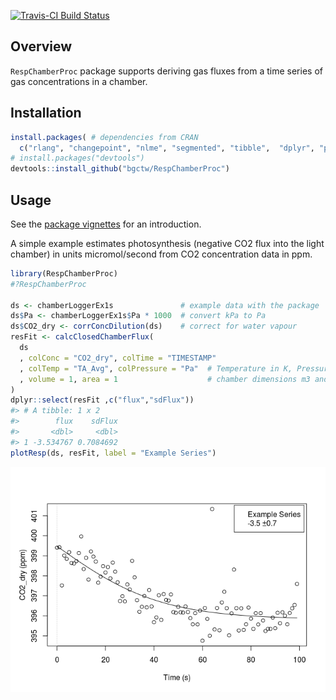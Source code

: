 
<!-- 
README.md is generated from README.Rmd. Please edit that file
#knitr::knit("README.Rmd") 
rmarkdown::render("README.Rmd") 
maybe clear cache before
-->
[![Travis-CI Build Status](https://travis-ci.org/bgctw/RespChamberProc.svg?branch=master)](https://travis-ci.org/bgctw/RespChamberProc)

<!-- 
[![CRAN_Status_Badge](http://www.r-pkg.org/badges/version/REddyProc)](http://cran.r-project.org/package=REddyProc)

# From CRAN
install.packages("logitnorm")

# Or the the development version from GitHub:
-->
Overview
--------

`RespChamberProc` package supports deriving gas fluxes from a time series of gas concentrations in a chamber.

Installation
------------

``` r
install.packages( # dependencies from CRAN
  c("rlang", "changepoint", "nlme", "segmented", "tibble",  "dplyr", "purrr"))
# install.packages("devtools")
devtools::install_github("bgctw/RespChamberProc")
```

<!-- 
-->
Usage
-----

See the [package vignettes](../../tree/master/vignettes) for an introduction.

A simple example estimates photosynthesis (negative CO2 flux into the light chamber) in units micromol/second from CO2 concentration data in ppm.

``` r
library(RespChamberProc)
#?RespChamberProc

ds <- chamberLoggerEx1s               # example data with the package
ds$Pa <- chamberLoggerEx1s$Pa * 1000  # convert kPa to Pa
ds$CO2_dry <- corrConcDilution(ds)    # correct for water vapour
resFit <- calcClosedChamberFlux(
  ds
  , colConc = "CO2_dry", colTime = "TIMESTAMP"  
  , colTemp = "TA_Avg", colPressure = "Pa"  # Temperature in K, Pressure in Pa
  , volume = 1, area = 1                    # chamber dimensions m3 and m2
)
dplyr::select(resFit ,c("flux","sdFlux"))
#> # A tibble: 1 x 2
#>        flux    sdFlux
#>       <dbl>     <dbl>
#> 1 -3.534767 0.7084692
plotResp(ds, resFit, label = "Example Series")
```

![](README-example-1.png)
